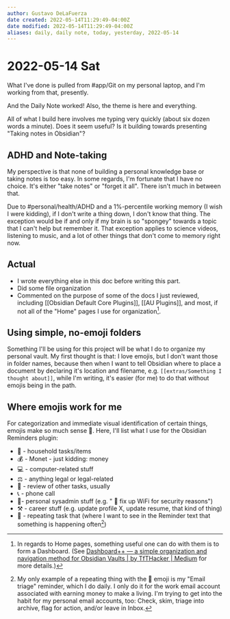 ```yaml
---
author: Gustavo DeLaFuerza
date created: 2022-05-14T11:29:49-04:00Z
date modified: 2022-05-14T11:29:49-04:00Z
aliases: daily, daily note, today, yesterday, 2022-05-14
---
```


# 2022-05-14 Sat

What I've done is pulled from #app/Git on my personal laptop, and I'm working from that, presently.

And the Daily Note worked! Also, the theme is here and everything. 

All of what I build here involves me typing very quickly (about six dozen words a minute). Does it seem useful? Is it building towards presenting "Taking notes in Obsidian"? 

## ADHD and Note-taking

My perspective is that none of building a personal knowledge base or taking notes is too easy. In some regards, I'm fortunate that I have no choice. It's either "take notes" or "forget it all". There isn't much in between that. 

Due to #personal/health/ADHD and a 1%-percentile working memory (I wish I were kidding), if I don't write a thing down, I don't know that thing. The exception would be if and only if my brain is so "spongey" towards a topic that I can't help but remember it. That exception applies to science videos, listening to music, and a lot of other things that don't come to memory right now.

## Actual

- I wrote everything else in this doc before writing this part.
- Did some file organization
- Commented on the purpose of some of the docs I just reviewed, including [[Obsidian Default Core Plugins]], [[AU Plugins]], and most, if not all of the "Home" pages I use for organization[^asdf].

## Using simple, no-emoji folders

Something I'll be using for this project will be what I do to organize my personal vault. My first thought is that: I love emojis, but I don't want those in folder names, because then when I want to tell Obsidian where to place a document by declaring it's location and filename, e.g. `[[extras/Something I thought about]]`, while I'm writing, it's easier (for me) to do that without emojis being in the path. 

## Where emojis work for me

For categorization and immediate visual identification of certain things, emojis make so much sense 🎉.  Here, I'll list what I use for the Obsidian Reminders plugin:

- 🏡 - household tasks/items
- 💰 - Monet - just kidding: money
- 💻 - computer-related stuff 
- ⚖️ - anything legal or legal-related
- 🎯 - review of other tasks, usually
- 📞 - phone call
- 🔌- personal sysadmin stuff (e.g. " 🔌 fix up WiFi for security  reasons")
- ⚒️ - career stuff (e.g. update profile X, update resume, that kind of thing)
- 🔂 - repeating task that (where I want to see in the Reminder text that something is happening often[^1])

[^1]: My only example of a repeating thing with the 🔂 emoji is my "Email triage" reminder, which I do daily. I only do it for the work email account associated with earning money to make a living. I'm trying to get into the habit for my personal email accounts, too: Check, skim, triage into archive, flag for action, and/or leave in Inbox.

[^asdf]: In regards to Home pages, something useful one can do with them is to form a Dashboard. (See [Dashboard++ — a simple organization and navigation method for Obsidian Vaults | by TfTHacker | Medium](https://tfthacker.medium.com/dashboard-a-simple-organization-and-navigation-method-for-obsidian-vaults-2b1982d023a0) for more details.)